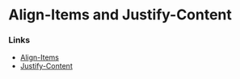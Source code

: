 # Align-Items and Justify-Content

### Links

- [Align-Items](https://css-tricks.com/almanac/properties/a/align-items/)
- [Justify-Content](https://css-tricks.com/almanac/properties/j/justify-content/)
